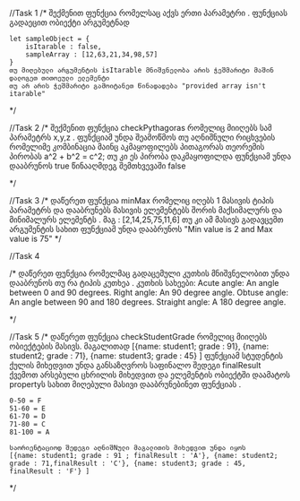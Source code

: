 //Task 1
/*
    შექმენით ფუნქცია რომელსაც აქვს ერთი პარამეტრი . 
    ფუნქციას გადაეცით ობიექტი არგუმეტნად 
    
    let sampleObject = {
        isItarable : false,
        sampleArray : [12,63,21,34,98,57]
    }
    თუ მიღებული არგუმენტის isItarable მნიშვნელობა არის ჭეშმარიტი მაშინ დალოგეთ თითოეული ელემენტი
    თუ არ არის ჭეშმარიტი გამოიტანეთ წინადადება "provided array isn't itarable"

*/

//Task 2
/*
    შექმენით ფუნქცია checkPythagoras რომელიც მიიღებს სამ პარამეტრს x,y,z .
    ფუნქციამ უნდა შეამოწმოს თუ აღნიშნული რიცხვების რომელიმე კომბინაცია მაინც
    აკმაყოფილებს პითაგორას თეორემის პირობას a^2 + b^2 = c^2;
    თუ კი ეს პირობა დაკმაყოფილდა ფუნქციამ უნდა დააბრუნოს true 
    წინააღმდეგ შემთხვევაში false
    
*/


//Task 3
/*
    დაწერეთ ფუნქცია minMax რომელიც იღებს 1 მასივის ტიპის პარამეტრს 
    და დააბრუნებს მასივის ელემენტებს შორის მაქსიმალურს და მინიმალურს ელემენტს .
    მაგ : [2,14,25,75,11,6] თუ კი ამ მასივს გადავცემთ არგუმენტის სახით ფუნქციამ უნდა
    დააბრუნოს "Min value is 2 and Max value is 75"
*/


//Task 4

/*
დაწერეთ ფუნქცია რომელმაც გადაცემული კუთხის მნიშვნელობით უნდა დააბრუნოს
თუ რა ტიპის კუთხეა . 
კუთხის სახეები:
Acute angle: An angle between 0 and 90 degrees.
Right angle: An 90 degree angle.
Obtuse angle: An angle between 90 and 180 degrees.
Straight angle: A 180 degree angle.

*/


//Task 5
/*
    დაწერეთ ფუნქცია checkStudentGrade რომელიც მიიღებს ობიექტების მასივს. 
    მაგალითად [{name: student1; grade : 91}, {name: student2; grade : 71}, {name: student3; grade : 45} ]
    ფუნქციამ სტუდენტის ქულის მიხედვით უნდა განსაზღვროს საფინალო შედეგი finalResult 
    ქვემოთ არსებული ცხრილის მიხედვით და ელემენტის ობიექტში დაამატოს propertyს სახით
    მიღებული მასივი დააბრუნებინეთ ფუნქციას .

    0-50 = F
    51-60 = E
    61-70 = D
    71-80 = C
    81-100 = A

    საორიენტაციოდ შედეგი აღნიშNული მაგალითის მიხედვით უნდა იყოს
    [{name: student1; grade : 91 ; finalResult : 'A'}, {name: student2; grade : 71,finalResult : 'C'}, {name: student3; grade : 45, finalResult : 'F'} ]


*/
